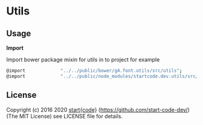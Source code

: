 Utils
======

## Usage

**Import**

Import bower package mixin for utils in to project for example

```sh
@import             "../../public/bower/g4.font.utils/src/utils";
@import             "../../public/node_modules/startcode.dev.utils/src/utils";
```

## License

Copyright (c) 2016 2020 [start{code}](https:startcode.dev) (https://github.com/start-code-dev/)
(The MIT License) see LICENSE file for details.
